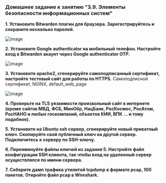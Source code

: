 ### Домашнее задание к занятию "3.9. Элементы безопасности информационных систем"

**1. Установите Bitwarden плагин для браузера. Зарегестрируйтесь и сохраните несколько паролей.**

![image](https://user-images.githubusercontent.com/93760545/154917935-3b041282-49ca-41e2-a2ea-31208db52ed0.png)


**2. Установите Google authenticator на мобильный телефон. Настройте вход в Bitwarden акаунт через Google authenticator OTP.**

![image](https://user-images.githubusercontent.com/93760545/154917997-2c42121a-b3ec-480a-808e-5799735ecf68.png)


**3. Установите apache2, сгенерируйте самоподписанный сертификат, настройте тестовый сайт для работы по HTTPS.**
Самоподписной сертификат, NGINX, default_web_page

![image](https://user-images.githubusercontent.com/93760545/154922647-0bab46f5-ecb0-4209-8c4c-bdcb084903e6.png)


**4. Проверьте на TLS уязвимости произвольный сайт в интернете (кроме сайтов МВД, ФСБ, МинОбр, НацБанк, РосКосмос, РосАтом, РосНАНО и любых госкомпаний, объектов КИИ, ВПК ... и тому подобное).**

**5. Установите на Ubuntu ssh сервер, сгенерируйте новый приватный ключ. Скопируйте свой публичный ключ на другой сервер. Подключитесь к серверу по SSH-ключу.**

**6. Переименуйте файлы ключей из задания 5. Настройте файл конфигурации SSH клиента, так чтобы вход на удаленный сервер осуществлялся по имени сервера.**

**7. Соберите дамп трафика утилитой tcpdump в формате pcap, 100 пакетов. Откройте файл pcap в Wireshark.**
